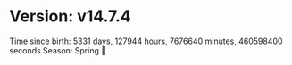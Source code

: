 # Version: v14.7.4
Time since birth: 5331 days, 127944 hours, 7676640 minutes, 460598400 seconds
Season: Spring 🌸
